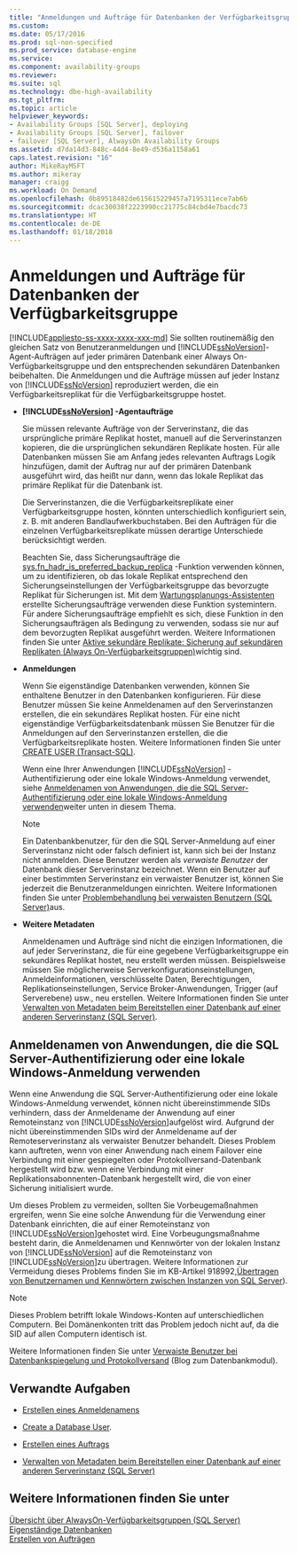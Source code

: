 ```yaml
---
title: "Anmeldungen und Aufträge für Datenbanken der Verfügbarkeitsgruppe | Microsoft-Dokumentation"
ms.custom: 
ms.date: 05/17/2016
ms.prod: sql-non-specified
ms.prod_service: database-engine
ms.service: 
ms.component: availability-groups
ms.reviewer: 
ms.suite: sql
ms.technology: dbe-high-availability
ms.tgt_pltfrm: 
ms.topic: article
helpviewer_keywords:
- Availability Groups [SQL Server], deploying
- Availability Groups [SQL Server], failover
- failover [SQL Server], AlwaysOn Availability Groups
ms.assetid: d7da14d3-848c-44d4-8e49-d536a1158a61
caps.latest.revision: "16"
author: MikeRayMSFT
ms.author: mikeray
manager: craigg
ms.workload: On Demand
ms.openlocfilehash: 0b89518482de615615229457a7195311ece7ab6b
ms.sourcegitcommit: dcac30038f2223990cc21775c84cbd4e7bacdc73
ms.translationtype: HT
ms.contentlocale: de-DE
ms.lasthandoff: 01/18/2018
---
```

# <a name="logins-and-jobs-for-availability-group-databases"></a>Anmeldungen und Aufträge für Datenbanken der Verfügbarkeitsgruppe
[!INCLUDE[appliesto-ss-xxxx-xxxx-xxx-md](../../../includes/appliesto-ss-xxxx-xxxx-xxx-md.md)] Sie sollten routinemäßig den gleichen Satz von Benutzeranmeldungen und [!INCLUDE[ssNoVersion](../../../includes/ssnoversion-md.md)]-Agent-Aufträgen auf jeder primären Datenbank einer Always On-Verfügbarkeitsgruppe und den entsprechenden sekundären Datenbanken beibehalten. Die Anmeldungen und die Aufträge müssen auf jeder Instanz von [!INCLUDE[ssNoVersion](../../../includes/ssnoversion-md.md)] reproduziert werden, die ein Verfügbarkeitsreplikat für die Verfügbarkeitsgruppe hostet.  
  
-   **[!INCLUDE[ssNoVersion](../../../includes/ssnoversion-md.md)] -Agentaufträge**  
  
     Sie müssen relevante Aufträge von der Serverinstanz, die das ursprüngliche primäre Replikat hostet, manuell auf die Serverinstanzen kopieren, die die ursprünglichen sekundären Replikate hosten. Für alle Datenbanken müssen Sie am Anfang jedes relevanten Auftrags Logik hinzufügen, damit der Auftrag nur auf der primären Datenbank ausgeführt wird, das heißt nur dann, wenn das lokale Replikat das primäre Replikat für die Datenbank ist.  
  
     Die Serverinstanzen, die die Verfügbarkeitsreplikate einer Verfügbarkeitsgruppe hosten, könnten unterschiedlich konfiguriert sein, z. B. mit anderen Bandlaufwerkbuchstaben. Bei den Aufträgen für die einzelnen Verfügbarkeitsreplikate müssen derartige Unterschiede berücksichtigt werden.  
  
     Beachten Sie, dass Sicherungsaufträge die [sys.fn_hadr_is_preferred_backup_replica](../../../relational-databases/system-functions/sys-fn-hadr-backup-is-preferred-replica-transact-sql.md) -Funktion verwenden können, um zu identifizieren, ob das lokale Replikat entsprechend den Sicherungseinstellungen der Verfügbarkeitsgruppe das bevorzugte Replikat für Sicherungen ist. Mit dem [Wartungsplanungs-Assistenten](../../../relational-databases/maintenance-plans/use-the-maintenance-plan-wizard.md) erstellte Sicherungsaufträge verwenden diese Funktion systemintern. Für andere Sicherungsaufträge empfiehlt es sich, diese Funktion in den Sicherungsaufträgen als Bedingung zu verwenden, sodass sie nur auf dem bevorzugten Replikat ausgeführt werden. Weitere Informationen finden Sie unter [Aktive sekundäre Replikate: Sicherung auf sekundären Replikaten &#40;Always On-Verfügbarkeitsgruppen&#41;](../../../database-engine/availability-groups/windows/active-secondaries-backup-on-secondary-replicas-always-on-availability-groups.md)wichtig sind.  
  
-   **Anmeldungen**  
  
     Wenn Sie eigenständige Datenbanken verwenden, können Sie enthaltene Benutzer in den Datenbanken konfigurieren. Für diese Benutzer müssen Sie keine Anmeldenamen auf den Serverinstanzen erstellen, die ein sekundäres Replikat hosten. Für eine nicht eigenständige Verfügbarkeitsdatenbank müssen Sie Benutzer für die Anmeldungen auf den Serverinstanzen erstellen, die die Verfügbarkeitsreplikate hosten. Weitere Informationen finden Sie unter [CREATE USER &#40;Transact-SQL&#41;](../../../t-sql/statements/create-user-transact-sql.md).  
  
     Wenn eine Ihrer Anwendungen [!INCLUDE[ssNoVersion](../../../includes/ssnoversion-md.md)] -Authentifizierung oder eine lokale Windows-Anmeldung verwendet, siehe [Anmeldenamen von Anwendungen, die die SQL Server-Authentifizierung oder eine lokale Windows-Anmeldung verwenden](../../../database-engine/availability-groups/windows/logins-and-jobs-for-availability-group-databases.md#SSauthentication)weiter unten in diesem Thema.  
  
    > [!NOTE]  
    >  Ein Datenbankbenutzer, für den die SQL Server-Anmeldung auf einer Serverinstanz nicht oder falsch definiert ist, kann sich bei der Instanz nicht anmelden. Diese Benutzer werden als *verwaiste Benutzer* der Datenbank dieser Serverinstanz bezeichnet. Wenn ein Benutzer auf einer bestimmten Serverinstanz ein verwaister Benutzer ist, können Sie jederzeit die Benutzeranmeldungen einrichten. Weitere Informationen finden Sie unter [Problembehandlung bei verwaisten Benutzern &#40;SQL Server&#41;](../../../sql-server/failover-clusters/troubleshoot-orphaned-users-sql-server.md)aus.  
  
-   **Weitere Metadaten**  
  
     Anmeldenamen und Aufträge sind nicht die einzigen Informationen, die auf jeder Serverinstanz, die für eine gegebene Verfügbarkeitsgruppe ein sekundäres Replikat hostet, neu erstellt werden müssen. Beispielsweise müssen Sie möglicherweise Serverkonfigurationseinstellungen, Anmeldeinformationen, verschlüsselte Daten, Berechtigungen, Replikationseinstellungen, Service Broker-Anwendungen, Trigger (auf Serverebene) usw., neu erstellen. Weitere Informationen finden Sie unter [Verwalten von Metadaten beim Bereitstellen einer Datenbank auf einer anderen Serverinstanz &#40;SQL Server&#41;](../../../relational-databases/databases/manage-metadata-when-making-a-database-available-on-another-server.md).  
  
##  <a name="SSauthentication"></a> Anmeldenamen von Anwendungen, die die SQL Server-Authentifizierung oder eine lokale Windows-Anmeldung verwenden  
 Wenn eine Anwendung die SQL Server-Authentifizierung oder eine lokale Windows-Anmeldung verwendet, können nicht übereinstimmende SIDs verhindern, dass der Anmeldename der Anwendung auf einer Remoteinstanz von [!INCLUDE[ssNoVersion](../../../includes/ssnoversion-md.md)]aufgelöst wird. Aufgrund der nicht übereinstimmenden SIDs wird der Anmeldename auf der Remoteserverinstanz als verwaister Benutzer behandelt. Dieses Problem kann auftreten, wenn von einer Anwendung nach einem Failover eine Verbindung mit einer gespiegelten oder Protokollversand-Datenbank hergestellt wird bzw. wenn eine Verbindung mit einer Replikationsabonnenten-Datenbank hergestellt wird, die von einer Sicherung initialisiert wurde.  
  
 Um dieses Problem zu vermeiden, sollten Sie Vorbeugemaßnahmen ergreifen, wenn Sie eine solche Anwendung für die Verwendung einer Datenbank einrichten, die auf einer Remoteinstanz von [!INCLUDE[ssNoVersion](../../../includes/ssnoversion-md.md)]gehostet wird. Eine Vorbeugungsmaßnahme besteht darin, die Anmeldenamen und Kennwörter von der lokalen Instanz von [!INCLUDE[ssNoVersion](../../../includes/ssnoversion-md.md)] auf die Remoteinstanz von [!INCLUDE[ssNoVersion](../../../includes/ssnoversion-md.md)]zu übertragen. Weitere Informationen zur Vermeidung dieses Problems finden Sie im KB-Artikel 918992,[Übertragen von Benutzernamen und Kennwörtern zwischen Instanzen von SQL Server](http://support.microsoft.com/kb/918992/)).  
  
> [!NOTE]  
>  Dieses Problem betrifft lokale Windows-Konten auf unterschiedlichen Computern. Bei Domänenkonten tritt das Problem jedoch nicht auf, da die SID auf allen Computern identisch ist.  
  
 Weitere Informationen finden Sie unter [Verwaiste Benutzer bei Datenbankspiegelung und Protokollversand](http://blogs.msdn.com/b/sqlserverfaq/archive/2009/04/13/orphaned-users-with-database-mirroring-and-log-shipping.aspx) (Blog zum Datenbankmodul).  
  
##  <a name="RelatedTasks"></a> Verwandte Aufgaben  
  
-   [Erstellen eines Anmeldenamens](../../../relational-databases/security/authentication-access/create-a-login.md)  
  
-   [Create a Database User](../../../relational-databases/security/authentication-access/create-a-database-user.md).  
  
-   [Erstellen eines Auftrags](http://msdn.microsoft.com/library/b35af2b6-6594-40d1-9861-4d5dd906048c)  
  
-   [Verwalten von Metadaten beim Bereitstellen einer Datenbank auf einer anderen Serverinstanz &#40;SQL Server&#41;](../../../relational-databases/databases/manage-metadata-when-making-a-database-available-on-another-server.md)  
  
## <a name="see-also"></a>Weitere Informationen finden Sie unter  
 [Übersicht über AlwaysOn-Verfügbarkeitsgruppen &#40;SQL Server&#41;](../../../database-engine/availability-groups/windows/overview-of-always-on-availability-groups-sql-server.md)   
 [Eigenständige Datenbanken](../../../relational-databases/databases/contained-databases.md)   
 [Erstellen von Aufträgen](http://msdn.microsoft.com/library/465fb7fc-7622-4252-a178-ea51691c935b)  
  
  

